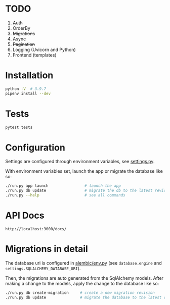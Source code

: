 # TODO
1. ~~Auth~~
2. OrderBy
3. ~~Migrations~~
4. Async
5. ~~Pagination~~
6. Logging (Uvicorn and Python)
7. Frontend (templates)

# Installation
```bash
python -V  # 3.9.7
pipenv install --dev
```

# Tests
```bash
pytest tests
```

# Configuration
Settings are configured through environment variables, see [settings.py](./src/settings.py).

With environment variables set, launch the app or migrate the database like so:
```bash
./run.py app launch                # launch the app
./run.py db update                 # migrate the db to the latest revision
./run.py --help                    # see all commands
```

# API Docs
```commandline
http://localhost:3000/docs/
```

# Migrations in detail
The database uri is configured in [alembic/env.py](./alembic/env.py) (see `database.engine` and `settings.SQLALCHEMY_DATABASE_URI`).  

Then, the migrations are auto generated from the SqlAlchemy models. After making a change to the models, apply the change to the database like so:
```bash
./run.py db create-migration     # create a new migration revision
./run.py db update               # migrate the database to the latest revision
```
